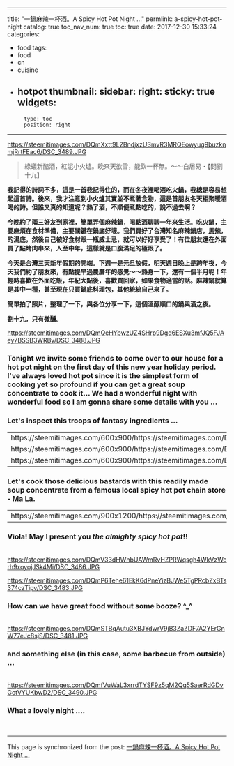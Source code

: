 
---
title: "一鍋麻辣一杯酒。A Spicy Hot Pot Night ..."
permlink: a-spicy-hot-pot-night
catalog: true
toc_nav_num: true
toc: true
date: 2017-12-30 15:33:24
categories:
- food
tags:
- food
- cn
- cuisine
- hotpot
thumbnail: 
sidebar:
    right:
        sticky: true
widgets:
    -
        type: toc
        position: right
---


https://steemitimages.com/DQmXxtt9L2BndjxzUSmvR3MRQEowyug9buzknmjRrtFEac6/DSC_3489.JPG

>綠蟻新醅酒，紅泥小火爐。晚來天欲雪，能飲一杯無。～～白居易・【問劉十九】

**我記得的詩詞不多，這是一首我記得住的，而在冬夜裡喝酒吃火鍋，我總是容易想起這首詩。後來，我才注意到小火爐其實並不煮著食物，這是首朋友冬天相聚暖酒喝的詩。但誰又真的知道呢？熱了酒，不順便煮點吃的，說不過去啊？**

**今晚約了兩三好友到家裡，簡單弄個麻辣鍋，喝點酒聊聊一年來生活。吃火鍋，主要麻煩在食材準備，主要關鍵在鍋底好壞。我們買好了台灣知名麻辣鍋店，[馬辣](http://www.mala-1.com.tw/)，的湯底，然後自己被好食材跟一瓶威士忌，就可以好好享受了！有位朋友還在外面買了點烤肉串來，人至中年，這樣就是口腹滿足的極限了。**

**今天是台灣三天新年假期的開端。下週一是元旦放假，明天週日晚上是跨年夜，今天我們約了朋友來，有點提早過農曆年的感覺～～熱身一下，還有一個半月呢！年輕時喜歡在外面吃飯，年紀大點後，喜歡買回家，如果食物適當的話。麻辣鍋就算是其中一種，甚至現在只買鍋底料理包，其他統統自己來了。**

**簡單拍了照片，整理了一下，與各位分享一下，這個溫醇順口的鍋與酒之夜。**

**劉十九，只有微醺。**

https://steemitimages.com/DQmQeHYpwzUZ4SHrp9Dgd6ESXu3mfJQ5FJAey7BSSB3WRBv/DSC_3488.JPG

### Tonight we invite some friends to come over to our house for a hot pot night on the first day of this new year holiday period. I've always loved hot pot since it is the simplest form of cooking yet so profound if you can get a great soup concentrate to cook it... We had a wonderful night with wonderful food so I am gonna share some details with you ... 

### Let's inspect this troops of fantasy ingredients ...  

<table><tr>
<td>https://steemitimages.com/600x900/https://steemitimages.com/DQmXxd3GvJK11uxh5NVjuVonaVUyCna3VLH8UJoPXcy5tDN/DSC_3480.JPG</td>
<td>https://steemitimages.com/600x900/https://steemitimages.com/DQmX28ZYzkroAzPCETyF2W3wiqoPmNhQwyAqR4njQ6cUNoJ/DSC_3467.JPG</td>
<td>https://steemitimages.com/600x900/https://steemitimages.com/DQmPmtqx8bqdWbYciG7NFxgYAos1q9RvewRMenKZ9XPbHs3/DSC_3466.JPG</td>
</tr><tr>
<td>https://steemitimages.com/600x900/https://steemitimages.com/DQmaV2FkVQEGtNjoyi7sJVWoWeN5kRVKSxnqFWrXwNLbHTF/DSC_3471.JPG</td>
<td>https://steemitimages.com/600x900/https://steemitimages.com/DQmaKtYLN9ea8YWmRFFFyswtqVxgNCoo4Gcvr8hj5TJAKGM/DSC_3470.JPG</td>
<td>https://steemitimages.com/600x900/https://steemitimages.com/DQmYrGVAGk96B1umfeCqcF1E4sQ7GDEZEt5gbuE3HCwDSVJ/DSC_3476.JPG</td>
</tr><tr>
<td>https://steemitimages.com/600x900/https://steemitimages.com/DQmXY4kuu7FvAr9qPmR3Q2A46b7KL6eZAR1pJDkVu84cqxd/DSC_3478.JPG</td>
<td>https://steemitimages.com/600x900/https://steemitimages.com/DQmWtfUp4T98fG2jdHbwbuiFtKEReCh1R8enu7jENwUz8D5/DSC_3477.JPG</td>
<td>https://steemitimages.com/600x900/https://steemitimages.com/DQmPbWbPoPBd5BcakePSz6Wu3gvoMBQUoQCJXooKscLJkQm/DSC_3479.JPG</td>
</tr></table>

### Let's cook those delicious bastards with this readily made soup concentrate from a famous local spicy hot pot chain store - Ma La.

<table><tr>
<td>https://steemitimages.com/900x1200/https://steemitimages.com/DQmRtiUNXwKsiAVvC5j27szcp2ee33C2pFKMNtiDMSrehGD/DSC_3469.JPG</td>
<td>https://steemitimages.com/900x1200/https://steemitimages.com/DQmUsXHHAQsipXfAxrf3r9pUX2UjKqqAwS3zCCKFyp99Q7v/DSC_3475.JPG</td>
</tr></table>

### Viola! May I present you ***the almighty spicy hot pot***!!

<br>https://steemitimages.com/DQmV33dHWhbUAWmRvHZPRWqsgh4WkVzWerh9xoyojJSk4Mi/DSC_3486.JPG

https://steemitimages.com/DQmP6Tehe61EkK6dPneYizBJWe5TgPRcbZxBTs374czTipv/DSC_3483.JPG

### How can we have great food without some booze? ^_^

<br>https://steemitimages.com/DQmSTBqAutu3XBJYdwrV9jB3ZaZDF7A2YErGnW77eJc8sjS/DSC_3481.JPG

### and something else (in this case, some barbecue from outside) ...

<br>https://steemitimages.com/DQmfVuWaL3xrrdTYSF9z5qM2Qq5SaerRdGDvGctVYUKbwD2/DSC_3490.JPG

### What a lovely night .... 

<br>

- - -

This page is synchronized from the post: [一鍋麻辣一杯酒。A Spicy Hot Pot Night ...](https://steemit.com/@deanliu/a-spicy-hot-pot-night)
